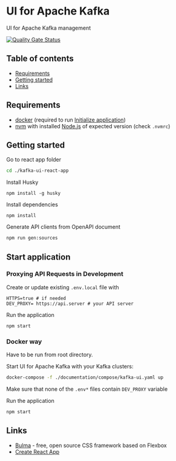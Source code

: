 # UI for Apache Kafka
UI for Apache Kafka management

[![Quality Gate Status](https://sonarcloud.io/api/project_badges/measure?project=provectus_kafka-ui_frontend&metric=alert_status)](https://sonarcloud.io/dashboard?id=provectus_kafka-ui_frontend)

## Table of contents
- [Requirements](#requirements)
- [Getting started](#getting-started)
- [Links](#links)

## Requirements
- [docker](https://www.docker.com/get-started) (required to run [Initialize application](#initialize-application))
- [nvm](https://github.com/nvm-sh/nvm) with installed [Node.js](https://nodejs.org/en/) of expected version (check `.nvmrc`)

## Getting started

Go to react app folder
```sh
cd ./kafka-ui-react-app
```

Install Husky
```
npm install -g husky
```

Install dependencies
```
npm install
```

Generate API clients from OpenAPI document
```sh
npm run gen:sources
```

## Start application
### Proxying API Requests in Development

Create or update existing `.env.local` file with
```
HTTPS=true # if needed
DEV_PROXY= https://api.server # your API server
```

Run the application
```sh
npm start
```

### Docker way

Have to be run from root directory.

Start UI for Apache Kafka with your Kafka clusters:
```sh
docker-compose -f ./documentation/compose/kafka-ui.yaml up
```

Make sure that none of the `.env*` files contain `DEV_PROXY` variable

Run the application
```sh
npm start
```
## Links

* [Bulma](https://bulma.io/documentation/) - free, open source CSS framework based on Flexbox
* [Create React App](https://github.com/facebook/create-react-app)

